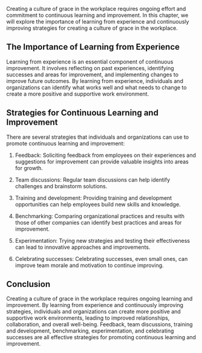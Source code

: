 
Creating a culture of grace in the workplace requires ongoing effort and commitment to continuous learning and improvement. In this chapter, we will explore the importance of learning from experience and continuously improving strategies for creating a culture of grace in the workplace.

The Importance of Learning from Experience
------------------------------------------

Learning from experience is an essential component of continuous improvement. It involves reflecting on past experiences, identifying successes and areas for improvement, and implementing changes to improve future outcomes. By learning from experience, individuals and organizations can identify what works well and what needs to change to create a more positive and supportive work environment.

Strategies for Continuous Learning and Improvement
--------------------------------------------------

There are several strategies that individuals and organizations can use to promote continuous learning and improvement:

1. Feedback: Soliciting feedback from employees on their experiences and suggestions for improvement can provide valuable insights into areas for growth.

2. Team discussions: Regular team discussions can help identify challenges and brainstorm solutions.

3. Training and development: Providing training and development opportunities can help employees build new skills and knowledge.

4. Benchmarking: Comparing organizational practices and results with those of other companies can identify best practices and areas for improvement.

5. Experimentation: Trying new strategies and testing their effectiveness can lead to innovative approaches and improvements.

6. Celebrating successes: Celebrating successes, even small ones, can improve team morale and motivation to continue improving.

Conclusion
----------

Creating a culture of grace in the workplace requires ongoing learning and improvement. By learning from experience and continuously improving strategies, individuals and organizations can create more positive and supportive work environments, leading to improved relationships, collaboration, and overall well-being. Feedback, team discussions, training and development, benchmarking, experimentation, and celebrating successes are all effective strategies for promoting continuous learning and improvement.
